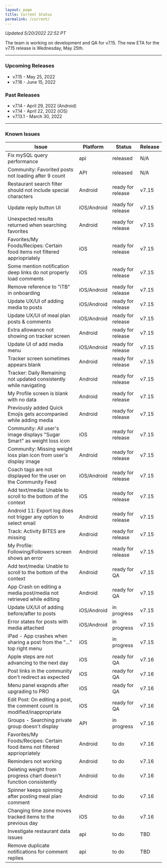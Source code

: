 ```yaml
---
layout: page
title: Current Status
permalink: /current/
---
```


_Updated 5/20/2022 22:52 PT_

The team is working on development and QA for v7.15. The new ETA for the v7.15 release is Wednesday, May 25th.

***

### Upcoming Releases
- v7.15   - May 25, 2022
- v7.16   - June 15, 2022
 
### Past Releases
- v7.14   - April 29, 2022 (Android)
- v7.14   - April 22, 2022 (iOS)
- v7.13.1 - March 30, 2022

***

### Known Issues

|Issue                          |Platform   | Status    | Release           |
| ---                           | ---       | ---       | ---               |
|Fix mySQL query performance|api|released| N/A|
|Community: Favorited posts not loading after 9 count|API|released| N/A|
|Restaurant search filter should not include special characters|Android|ready for release| v7.15|
|Update reply button UI|iOS/Android|ready for release| v7.15|
|Unexpected results returned when searching favorites|Android|ready for release| v7.15|
|Favorites/My Foods/Recipes: Certain food items not filtered appriopriately|iOS|ready for release| v7.15|
|Some mention notification deep links do not properly load comments|iOS|ready for release| v7.15|
|Remove reference to "iTB" in onboarding|iOS/Android|ready for release| v7.15|
|Update UX/UI of adding media to posts|iOS/Android|ready for release| v7.15|
|Update UX/UI of meal plan posts & comments|iOS/Android|ready for release| v7.15|
|Extra allowance not showing on tracker screen|Android|ready for release| v7.15|
|Update UI of add media menu|iOS/Android|ready for release| v7.15|
|Tracker screen sometimes appears blank|Android|ready for release| v7.15|
|Tracker: Daily Remaining not updated consistently while navigating|Android|ready for release| v7.15|
|My Profile screen is blank with no data|Android|ready for release| v7.15|
|Previously added Quick Emojis gets accompanied while adding media|Android|ready for release| v7.15|
|Community: All user's image displays "Sugar Smart" as weight loss icon|iOS|ready for release| v7.15|
|Community: Missing weight loss plan icon from user's display image|Android|ready for release| v7.15|
|Coach tags are not displayed for the user on the Community Feed|iOS/Android|ready for release| v7.15|
|Add text/media: Unable to scroll to the bottom of the context|iOS|ready for release| v7.15|
|Android 11: Export log does not trigger any option to select email|Android|ready for release| v7.15|
|Track: Activity BITES are missing|Android|ready for release| v7.15|
|My Profile: Following/Followers screen shows an error|Android|ready for release| v7.15|
|Add text/media: Unable to scroll to the bottom of the context|Android|ready for QA| v7.15|
|App Crash on editing a media post/media not retrieved while editing|Android|ready for QA| v7.15|
|Update UX/UI of adding before/after to posts|iOS/Android|in progress| v7.15|
|Error states for posts with media attached|iOS/Android|in progress| v7.15|
|iPad - App crashes when sharing a post from the "..." top right menu|iOS|in progress| v7.15|
|Apple steps are not advancing to the next day|iOS|ready for QA| v7.16|
|Post links in the community don't redirect as expected|iOS|ready for QA| v7.16|
|Menu panel exapnds after upgrading to PRO|iOS|ready for QA| v7.16|
|Edit Post: On editing a post, the comment count is modified/inappropriate|iOS|ready for QA| v7.16|
|Groups - Searching private group doesn't display|API|in progress| v7.16|
|Favorites/My Foods/Recipes: Certain food items not filtered appriopriately|Android|to do| v7.16|
|Reminders not working|Android|to do| v7.16|
|Deleting weight from progress chart doesn't function consistently|Android|to do| v7.16|
|Spinner keeps spinning after posting meal plan comment|Android|to do| v7.16|
|Changing time zone moves tracked items to the previous day|iOS|to do| v7.16|
|Investigate restaurant data issues|api|to do| TBD|
|Remove duplicate notifications for comment replies|api|to do| TBD|
